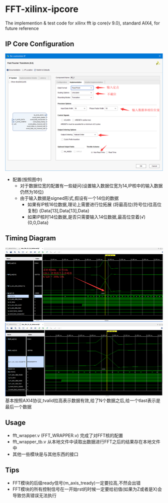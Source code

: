 # FFT-xilinx-ipcore
The implemention &amp; test code for xilinx fft ip core(v 9.0), standard AIX4, for future reference

## IP Core Configuration 
![](0.png)
* 配置(按照图中)
  * 对于数据位宽的配置有一些疑问(设置输入数据位宽为14,IP核中的输入数据仍然为16位)
  * 由于输入数据是signed形式,假设有一个14位的数据
    * 如果有IP核16位数据,理论上需要进行位拓展 (将最高位(符号位)往高位复制)   {Data[13],Data[13],Data}
    * 如果IP核时14位数据,是否只需要输入14位数据,最高位空着(√)               {0,0,Data}
  
  
## Timing Diagram
![](1.png)
![](2.png)
基本按照AXI4协议,tvalid拉高表示数据有效,给了N个数据之后,给一个tlast表示是最后一个数据

## Usage
* fft_wrapper.v (FFT_WRAPPER.v) 完成了对FFT核的配置
* fft_wrapper_tb.v 从本地文件中读取出数据进行FFT之后的结果存在本地文件中
* 其他一些模块是与其他东西的接口

## Tips
* FFT模块的后级ready信号(m_axis_tready)一定要拉高,不然会出错
* FFT模块的所有控制信号在一开始rst的时候一定要给初值(如果为Z或者是X)会导致仿真错误无法执行
